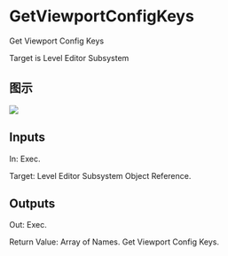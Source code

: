 # GetViewportConfigKeys

Get Viewport Config Keys

Target is Level Editor Subsystem

## 图示

![]($-20221218-18510820.png)

## Inputs

In: Exec.

Target: Level Editor Subsystem Object Reference.  

## Outputs

Out: Exec.

Return Value: Array of Names. Get Viewport Config Keys.

